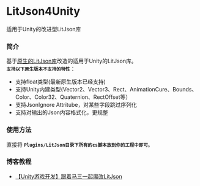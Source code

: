 # LitJson4Unity
适用于Unity的改进型LitJson库  

### 简介  
基于[原生的LitJson库](https://github.com/LitJSON/litjson)改造的适用于Unity的LitJson库。  
**`支持以下原生版本不支持的特性`**： 
* 支持float类型(最新原生版本已经支持)  
* 支持Unity内建类型(Vector2、Vector3、Rect、AnimationCure、Bounds、Color、Color32、Quaternion、RectOffset等）
* 支持JsonIgnore Attritube，对某些字段跳过序列化  
* 支持对输出的Json内容格式化，更规整  

### 使用方法  
直接将 **`Plugins/LitJson目录下所有的cs脚本放到你的工程中即可`**。  

### 博客教程  
* [【Unity游戏开发】跟着马三一起魔改LitJson](https://www.cnblogs.com/msxh/p/12541159.html)  
